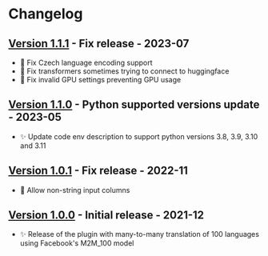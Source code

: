 # Changelog

## [Version 1.1.1](https://github.com/dataiku/dss-plugin-nlp-offline-translation/releases/tag/v1.1.1) - Fix release - 2023-07

- 👾 Fix Czech language encoding support
- 👾 Fix transformers sometimes trying to connect to huggingface
- 👾 Fix invalid GPU settings preventing GPU usage

## [Version 1.1.0](https://github.com/dataiku/dss-plugin-nlp-offline-translation/releases/tag/v1.1.0) - Python supported versions update - 2023-05

- ✨ Update code env description to support python versions 3.8, 3.9, 3.10 and 3.11

## [Version 1.0.1](https://github.com/dataiku/dss-plugin-nlp-offline-translation/releases/tag/v1.0.1) - Fix release - 2022-11

- 👾 Allow non-string input columns

## [Version 1.0.0](https://github.com/dataiku/dss-plugin-nlp-offline-translation/releases/tag/v1.0.0) - Initial release - 2021-12

- ✨ Release of the plugin with many-to-many translation of 100 languages using Facebook's M2M_100 model
